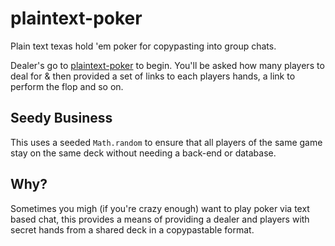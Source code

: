 # plaintext-poker
Plain text texas hold 'em poker for copypasting into group chats.

Dealer's go to [plaintext-poker](http://bogstandard.github.io/plaintext-poker) to begin. 
You'll be asked how many players to deal for & then provided a set of links to each players
hands, a link to perform the flop and so on.

## Seedy Business
This uses a seeded `Math.random` to ensure that all players of the same game stay on the same deck 
without needing a back-end or database.

## Why?
Sometimes you migh (if you're crazy enough) want to play poker via text based chat, this provides a means 
of providing a dealer and players with secret hands from a shared deck in a copypastable format.
